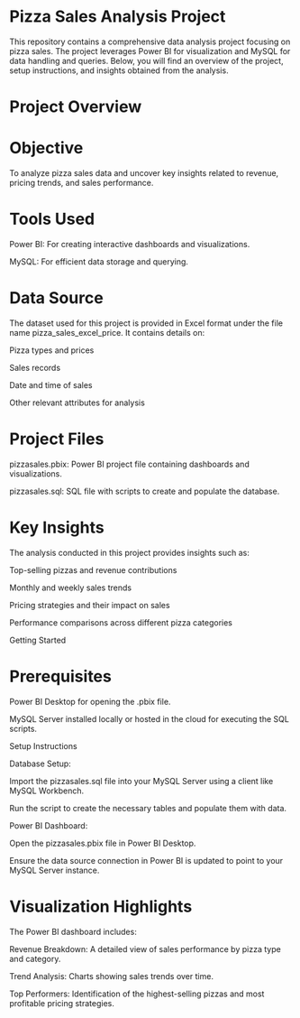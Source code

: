 # Pizza Sales Analysis Project

This repository contains a comprehensive data analysis project focusing on pizza sales. The project leverages Power BI for visualization and MySQL for data handling and queries. Below, you will find an overview of the project, setup instructions, and insights obtained from the analysis.

# Project Overview

# Objective

To analyze pizza sales data and uncover key insights related to revenue, pricing trends, and sales performance.

# Tools Used

Power BI: For creating interactive dashboards and visualizations.

MySQL: For efficient data storage and querying.

# Data Source

The dataset used for this project is provided in Excel format under the file name pizza_sales_excel_price. It contains details on:

Pizza types and prices

Sales records

Date and time of sales

Other relevant attributes for analysis

# Project Files

pizzasales.pbix: Power BI project file containing dashboards and visualizations.

pizzasales.sql: SQL file with scripts to create and populate the database.

# Key Insights

The analysis conducted in this project provides insights such as:

Top-selling pizzas and revenue contributions

Monthly and weekly sales trends

Pricing strategies and their impact on sales

Performance comparisons across different pizza categories

Getting Started

# Prerequisites

Power BI Desktop for opening the .pbix file.

MySQL Server installed locally or hosted in the cloud for executing the SQL scripts.

Setup Instructions

Database Setup:

Import the pizzasales.sql file into your MySQL Server using a client like MySQL Workbench.

Run the script to create the necessary tables and populate them with data.

Power BI Dashboard:

Open the pizzasales.pbix file in Power BI Desktop.

Ensure the data source connection in Power BI is updated to point to your MySQL Server instance.

# Visualization Highlights

The Power BI dashboard includes:

Revenue Breakdown: A detailed view of sales performance by pizza type and category.

Trend Analysis: Charts showing sales trends over time.

Top Performers: Identification of the highest-selling pizzas and most profitable pricing strategies.

